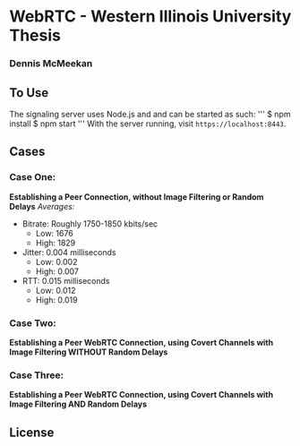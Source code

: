 # WebRTC - Western Illinois University Thesis
###    Dennis McMeekan

## To Use
The signaling server uses Node.js and and can be started as such:
'''
$ npm install
$ npm start
'''
With the server running, visit `https://localhost:8443`.

## Cases
### Case One:
**Establishing a Peer Connection, without Image Filtering or Random Delays**
*Averages:*
- Bitrate:    Roughly 1750-1850 kbits/sec
  * Low:  1676
  * High: 1829
- Jitter:     0.004 milliseconds
  * Low:  0.002
  * High: 0.007
- RTT:        0.015 milliseconds
  * Low:  0.012
  * High: 0.019

### Case Two:
**Establishing a Peer WebRTC Connection, using Covert Channels with Image Filtering WITHOUT Random Delays**
### Case Three:
**Establishing a Peer WebRTC Connection, using Covert Channels with Image Filtering AND Random Delays**


## License
